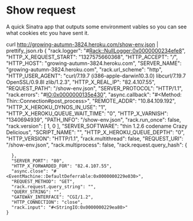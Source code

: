 Show request
============

A quick Sinatra app that outputs some environment vables so you can see what cookies etc you have sent it.


curl http://growing-autumn-3824.heroku.com/show-env.json | prettify_json.rb
    {
      "rack.logger": "#<Rack::NullLogger:0x0000000234efe8>",
      "HTTP_X_REQUEST_START": "1327575660368",
      "HTTP_ACCEPT": "*/*",
      "HTTP_HOST": "growing-autumn-3824.heroku.com",
      "SERVER_NAME": "growing-autumn-3824.heroku.com",
      "rack.url_scheme": "http",
      "HTTP_USER_AGENT": "curl/7.19.7 (i386-apple-darwin10.3.0) libcurl/7.19.7 OpenSSL/0.9.8l zlib/1.2.3",
      "HTTP_X_REAL_IP": "82.4.107.55",
      "REQUEST_PATH": "/show-env.json",
      "SERVER_PROTOCOL": "HTTP/1.1",
      "rack.errors": "#<IO:0x0000000135e430>",
      "async.callback": "#<Method: Thin::Connection#post_process>",
      "REMOTE_ADDR": "10.84.109.192",
      "HTTP_X_HEROKU_DYNOS_IN_USE": "1",
      "HTTP_X_HEROKU_QUEUE_WAIT_TIME": "0",
      "HTTP_X_VARNISH": "1340694939",
      "PATH_INFO": "/show-env.json",
      "rack.run_once": false,
      "rack.version": [
        1,
        0
      ],
      "SERVER_SOFTWARE": "thin 1.2.6 codename Crazy Delicious",
      "SCRIPT_NAME": "",
      "HTTP_X_HEROKU_QUEUE_DEPTH": "0",
      "HTTP_VERSION": "HTTP/1.1",
      "rack.multithread": false,
      "REQUEST_URI": "/show-env.json",
      "rack.multiprocess": false,
      "rack.request.query_hash": {

      },
      "SERVER_PORT": "80",
      "HTTP_X_FORWARDED_FOR": "82.4.107.55",
      "async.close": "#<EventMachine::DefaultDeferrable:0x0000000229e030>",
      "REQUEST_METHOD": "GET",
      "rack.request.query_string": "",
      "QUERY_STRING": "",
      "GATEWAY_INTERFACE": "CGI/1.2",
      "HTTP_CONNECTION": "close",
      "rack.input": "#<StringIO:0x0000000229ea80>"
    }

